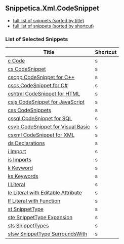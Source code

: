 ﻿## Snippetica.Xml.CodeSnippet

* [full list of snippets (sorted by title)](SnippetsByTitle.md)
* [full list of snippets (sorted by shortcut)](SnippetsByShortcut.md)

### List of Selected Snippets

Title | Shortcut
----- | --------
[c Code](Code.snippet)|s
[cs CodeSnippet](CodeSnippet.snippet)|s
[cscpp CodeSnippet for C\+\+](CodeSnippetCPlusPlus.snippet)|s
[cscs CodeSnippet for C\#](CodeSnippetCSharp.snippet)|s
[cshtml CodeSnippet for HTML](CodeSnippetHtml.snippet)|s
[csjs CodeSnippet for JavaScript](CodeSnippetJavaScript.snippet)|s
[css CodeSnippets](CodeSnippets.snippet)|s
[cssql CodeSnippet for SQL](CodeSnippetSql.snippet)|s
[csvb CodeSnippet for Visual Basic](CodeSnippetVisualBasic.snippet)|s
[csxml CodeSnippet for XML](CodeSnippetXml.snippet)|s
[ds Declarations](Declarations.snippet)|s
[i Import](Import.snippet)|s
[is Imports](Imports.snippet)|s
[k Keyword](Keyword.snippet)|s
[ks Keywords](Keywords.snippet)|s
[l Literal](Literal.snippet)|s
[le Literal with Editable Attribute](LiteralWithEditableAttribute.snippet)|s
[lf Literal with Function](LiteralWithFunction.snippet)|s
[st SnippetType](SnippetType.snippet)|s
[ste SnippetType Expansion](SnippetTypeExpansion.snippet)|s
[sts SnippetTypes](SnippetTypes.snippet)|s
[stsw SnippetType SurroundsWith](SnippetTypeSurroundsWith.snippet)|s
